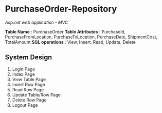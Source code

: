 # PurchaseOrder-Repository
 *Asp.net web application - MVC*

**Table Name** : PurchaseOrder
**Table Attributes** : PurchaseId, PurchaseFromLocation, PurchaseToLocation, PurchaseDate, ShipmentCost, TotalAmount
**SQL operations** : View, Insert, Read, Update, Delete

## System Design
1. Login Page
2. Index Page
3. View Table Page
4. Insert Row Page
5. Read Row Page
6. Update Table/Row Page
7. Delete Row Page
8. Logout Page
